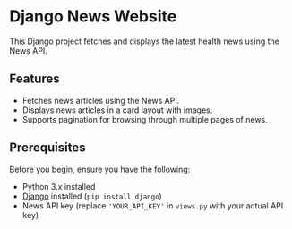 # Django News Website

This Django project fetches and displays the latest health news using the News API.

## Features

- Fetches news articles using the News API.
- Displays news articles in a card layout with images.
- Supports pagination for browsing through multiple pages of news.

## Prerequisites

Before you begin, ensure you have the following:

- Python 3.x installed
- [Django](https://www.djangoproject.com/) installed (`pip install django`)
- News API key (replace `'YOUR_API_KEY'` in `views.py` with your actual API key)